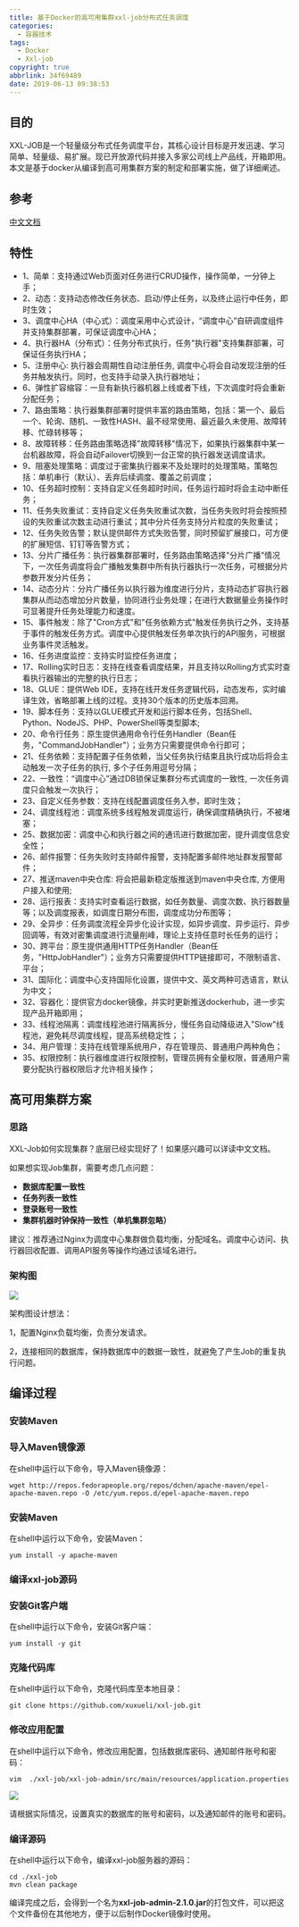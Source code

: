 ```yaml
---
title: 基于Docker的高可用集群xxl-job分布式任务调度
categories:
  - 容器技术
tags:
  - Docker
  - Xxl-job
copyright: true
abbrlink: 34f69489
date: 2019-06-13 09:38:53
---
```


## 目的

XXL-JOB是一个轻量级分布式任务调度平台，其核心设计目标是开发迅速、学习简单、轻量级、易扩展。现已开放源代码并接入多家公司线上产品线，开箱即用。本文是基于docker从编译到高可用集群方案的制定和部署实施，做了详细阐述。



<!--more-->

## 参考

[中文文档](http://www.xuxueli.com/xxl-job/#/?id=%e3%80%8a%e5%88%86%e5%b8%83%e5%bc%8f%e4%bb%bb%e5%8a%a1%e8%b0%83%e5%ba%a6%e5%b9%b3%e5%8f%b0xxl-job%e3%80%8b)



## 特性

- 1、简单：支持通过Web页面对任务进行CRUD操作，操作简单，一分钟上手；
- 2、动态：支持动态修改任务状态、启动/停止任务，以及终止运行中任务，即时生效；
- 3、调度中心HA（中心式）：调度采用中心式设计，“调度中心”自研调度组件并支持集群部署，可保证调度中心HA；
- 4、执行器HA（分布式）：任务分布式执行，任务"执行器"支持集群部署，可保证任务执行HA；
- 5、注册中心: 执行器会周期性自动注册任务, 调度中心将会自动发现注册的任务并触发执行。同时，也支持手动录入执行器地址；
- 6、弹性扩容缩容：一旦有新执行器机器上线或者下线，下次调度时将会重新分配任务；
- 7、路由策略：执行器集群部署时提供丰富的路由策略，包括：第一个、最后一个、轮询、随机、一致性HASH、最不经常使用、最近最久未使用、故障转移、忙碌转移等；
- 8、故障转移：任务路由策略选择"故障转移"情况下，如果执行器集群中某一台机器故障，将会自动Failover切换到一台正常的执行器发送调度请求。
- 9、阻塞处理策略：调度过于密集执行器来不及处理时的处理策略，策略包括：单机串行（默认）、丢弃后续调度、覆盖之前调度；
- 10、任务超时控制：支持自定义任务超时时间，任务运行超时将会主动中断任务；
- 11、任务失败重试：支持自定义任务失败重试次数，当任务失败时将会按照预设的失败重试次数主动进行重试；其中分片任务支持分片粒度的失败重试；
- 12、任务失败告警；默认提供邮件方式失败告警，同时预留扩展接口，可方便的扩展短信、钉钉等告警方式；
- 13、分片广播任务：执行器集群部署时，任务路由策略选择"分片广播"情况下，一次任务调度将会广播触发集群中所有执行器执行一次任务，可根据分片参数开发分片任务；
- 14、动态分片：分片广播任务以执行器为维度进行分片，支持动态扩容执行器集群从而动态增加分片数量，协同进行业务处理；在进行大数据量业务操作时可显著提升任务处理能力和速度。
- 15、事件触发：除了"Cron方式"和"任务依赖方式"触发任务执行之外，支持基于事件的触发任务方式。调度中心提供触发任务单次执行的API服务，可根据业务事件灵活触发。
- 16、任务进度监控：支持实时监控任务进度；
- 17、Rolling实时日志：支持在线查看调度结果，并且支持以Rolling方式实时查看执行器输出的完整的执行日志；
- 18、GLUE：提供Web IDE，支持在线开发任务逻辑代码，动态发布，实时编译生效，省略部署上线的过程。支持30个版本的历史版本回溯。
- 19、脚本任务：支持以GLUE模式开发和运行脚本任务，包括Shell、Python、NodeJS、PHP、PowerShell等类型脚本;
- 20、命令行任务：原生提供通用命令行任务Handler（Bean任务，"CommandJobHandler"）；业务方只需要提供命令行即可；
- 21、任务依赖：支持配置子任务依赖，当父任务执行结束且执行成功后将会主动触发一次子任务的执行, 多个子任务用逗号分隔；
- 22、一致性：“调度中心”通过DB锁保证集群分布式调度的一致性, 一次任务调度只会触发一次执行；
- 23、自定义任务参数：支持在线配置调度任务入参，即时生效；
- 24、调度线程池：调度系统多线程触发调度运行，确保调度精确执行，不被堵塞；
- 25、数据加密：调度中心和执行器之间的通讯进行数据加密，提升调度信息安全性；
- 26、邮件报警：任务失败时支持邮件报警，支持配置多邮件地址群发报警邮件；
- 27、推送maven中央仓库: 将会把最新稳定版推送到maven中央仓库, 方便用户接入和使用;
- 28、运行报表：支持实时查看运行数据，如任务数量、调度次数、执行器数量等；以及调度报表，如调度日期分布图，调度成功分布图等；
- 29、全异步：任务调度流程全异步化设计实现，如异步调度、异步运行、异步回调等，有效对密集调度进行流量削峰，理论上支持任意时长任务的运行；
- 30、跨平台：原生提供通用HTTP任务Handler（Bean任务，"HttpJobHandler"）；业务方只需要提供HTTP链接即可，不限制语言、平台；
- 31、国际化：调度中心支持国际化设置，提供中文、英文两种可选语言，默认为中文；
- 32、容器化：提供官方docker镜像，并实时更新推送dockerhub，进一步实现产品开箱即用；
- 33、线程池隔离：调度线程池进行隔离拆分，慢任务自动降级进入"Slow"线程池，避免耗尽调度线程，提高系统稳定性；；
- 34、用户管理：支持在线管理系统用户，存在管理员、普通用户两种角色；
- 35、权限控制：执行器维度进行权限控制，管理员拥有全量权限，普通用户需要分配执行器权限后才允许相关操作；

## 高可用集群方案

### 思路

XXL-Job如何实现集群？底层已经实现好了！如果感兴趣可以详读中文文档。

如果想实现Job集群，需要考虑几点问题：

-    **数据库配置一致性**
-    **任务列表一致性**
-    **登录账号一致性**
-    **集群机器时钟保持一致性（单机集群忽略）**

建议：推荐通过Nginx为调度中心集群做负载均衡，分配域名。调度中心访问、执行器回收配置、调用API服务等操作均通过该域名进行。

### 架构图

![](1.png)

架构图设计想法：

1，配置Nginx负载均衡，负责分发请求。

2，连接相同的数据库，保持数据库中的数据一致性，就避免了产生Job的重复执行问题。





## 编译过程

### 安装Maven

### 导入Maven镜像源

在shell中运行以下命令，导入Maven镜像源：

```shell
wget http://repos.fedorapeople.org/repos/dchen/apache-maven/epel-apache-maven.repo -O /etc/yum.repos.d/epel-apache-maven.repo
```

### 安装Maven

在shell中运行以下命令，安装Maven：

```shell
yum install -y apache-maven
```

### 编译xxl-job源码

### 安装Git客户端

在shell中运行以下命令，安装Git客户端：

```shell
yum install -y git
```

### 克隆代码库

在shell中运行以下命令，克隆代码库至本地目录：

```shell
git clone https://github.com/xuxueli/xxl-job.git
```

### 修改应用配置

在shell中运行以下命令，修改应用配置，包括数据库密码、通知邮件账号和密码：

```shell
vim  ./xxl-job/xxl-job-admin/src/main/resources/application.properties
```

![](5.png)

请根据实际情况，设置真实的数据库的账号和密码，以及通知邮件的账号和密码。

### 编译源码

在shell中运行以下命令，编译xxl-job服务器的源码：

```shell
cd ./xxl-job
mvn clean package
```

编译完成之后，会得到一个名为**xxl-job-admin-2.1.0.jar**的打包文件，可以把这个文件备份在其他地方，便于以后制作Docker镜像时使用。